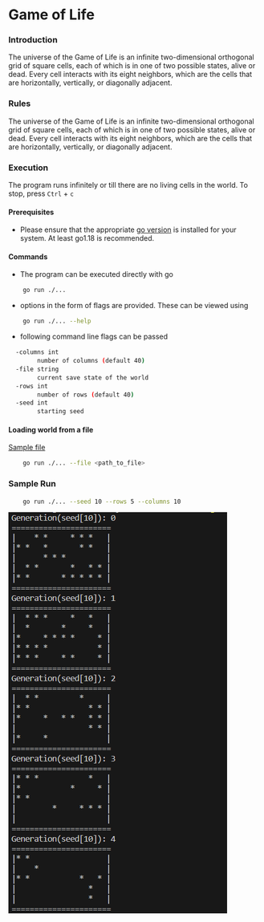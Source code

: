 # Game of Life

### Introduction
The universe of the Game of Life is an infinite two-dimensional orthogonal grid of square cells, each of 
which is in one of two possible states, alive or dead. Every cell interacts with its eight neighbors, which 
are the cells that are horizontally, vertically, or diagonally adjacent.

### Rules
The universe of the Game of Life is an infinite two-dimensional orthogonal grid of square cells, each of 
which is in one of two possible states, alive or dead. Every cell interacts with its eight neighbors, which 
are the cells that are horizontally, vertically, or diagonally adjacent. 

### Execution
The program runs infinitely or till there are no living cells in the world.
To stop, press `Ctrl` + `c`

#### Prerequisites
- Please ensure that the appropriate [go version](https://go.dev/doc/install) is installed for your system. At least go1.18 is recommended.
#### Commands
- The program can be executed directly with go
```bash
    go run ./...
```
- options in the form of flags are provided. These can be viewed using
```bash
    go run ./... --help
```
- following command line flags can be passed
```bash
  -columns int
        number of columns (default 40)
  -file string
        current save state of the world
  -rows int
        number of rows (default 40)
  -seed int
        starting seed
```
#### Loading world from a file
[Sample file](./docs/blinker.txt)
```bash
    go run ./... --file <path_to_file>
```
### Sample Run
```bash
    go run ./... --seed 10 --rows 5 --columns 10
```
![image](./docs/samplerun.PNG)
